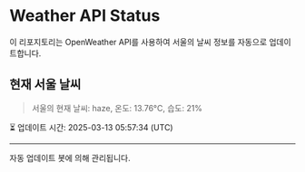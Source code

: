 
# Weather API Status

이 리포지토리는 OpenWeather API를 사용하여 서울의 날씨 정보를 자동으로 업데이트합니다.

## 현재 서울 날씨
> 서울의 현재 날씨: haze, 온도: 13.76°C, 습도: 21%

⏳ 업데이트 시간: 2025-03-13 05:57:34 (UTC)

---
자동 업데이트 봇에 의해 관리됩니다.

